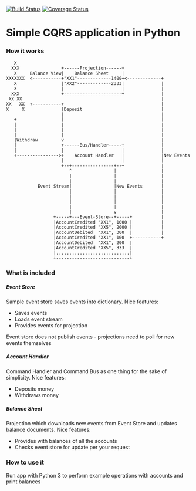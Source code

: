 [![Build Status](https://travis-ci.org/Kukmedis/py-simplecqrs.svg?branch=master)](https://travis-ci.org/Kukmedis/py-simplecqrs)
[![Coverage Status](https://coveralls.io/repos/github/Kukmedis/py-simplecqrs/badge.svg?branch=master)](https://coveralls.io/github/Kukmedis/py-simplecqrs?branch=master)
# Simple CQRS application in Python
### How it works

       X
      XXX                +------Projection------+
       X     Balance View|    Balance Sheet     |
    XXXXXXX  <-----------+"XX1"-------------1400+<-------------+
       X                 |"XX2"-------------2333|              |
       X                 |                      |              |
      XXX                +----------------------+              |
     XX XX                                                     |
    XX   XX  +-----------+                                     |
    X     X              |Deposit                              |
                         |                                     |
       +                 |                                     |
       |                 |                                     |
       |                 |                                     |
       |                 |                                     |
       |Withdraw         v                                     |
       |                 +------Bus/Handler-----+              |
       |                 |                      |              |
       +---------------->+    Account Handler   |              |New Events
                         |                      |              |
                         +--+----------------+--+              |
                            ^                |                 |
                            |                |                 |
                            |                |                 |
                Event Stream|                |New Events       |
                            |                |                 |
                            |                |                 |
                            |                |                 |
                            |                |                 |
                            |                v                 |
                      +-----+---Event-Store--+-----+           |
                      |AccountCredited "XX1", 1000 |           |
                      |AccountCredited "XX5", 2000 |           |
                      |AccountDebited  "XX1", 300  |           |
                      |AccountCredited "XX1", 100  +-----------+
                      |AccountDebited  "XX1", 200  |
                      |AccountCredited "XX5", 333  |
                      |............................|
                      +----------------------------+

### What is included
##### Event Store
Sample event store saves events into dictionary. Nice features:
+ Saves events
+ Loads event stream
+ Provides events for projection

Event store does not publish events - projections need to poll for new events themselves
##### Account Handler
Command Handler and Command Bus as one thing for the sake of simplicity. Nice features:
+ Deposits money
+ Withdraws money

##### Balance Sheet
Projection which downloads new events from Event Store and updates balance documents. Nice features:
+ Provides with balances of all the accounts
+ Checks event store for update per your request

### How to use it
Run app with Python 3 to perform example operations with accounts and print balances